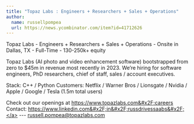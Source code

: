 ```yaml
---
title: "Topaz Labs : Engineers + Researchers + Sales + Operations"
author:
  name: russellpompea
  url: https://news.ycombinator.com/item?id=41712626
---
```

Topaz Labs - Engineers + Researchers + Sales + Operations - Onsite in Dallas, TX - Full-Time - 130-250k+ equity

Topaz Labs (AI photo and video enhancement software) bootstrapped from zero to $45m in revenue most recently in 2023. We’re hiring for software engineers, PhD researchers, chief of staff, sales &#x2F; account executives.

Stack: C++ &#x2F; Python 
Customers: Netflix &#x2F; Warner Bros &#x2F; Lionsgate &#x2F; Nvidia &#x2F; Apple &#x2F; Google &#x2F; Tesla (1.5m total users)

Check out our openings at <a href="https:&#x2F;&#x2F;www.topazlabs.com&#x2F;careers" rel="nofollow">https:&#x2F;&#x2F;www.topazlabs.com&#x2F;careers</a> 
Contact: <a href="https:&#x2F;&#x2F;www.linkedin.com&#x2F;in&#x2F;russdrivessaabs&#x2F;" rel="nofollow">https:&#x2F;&#x2F;www.linkedin.com&#x2F;in&#x2F;russdrivessaabs&#x2F;</a> --- russell.pompea@topazlabs.com
<JobApplication />
